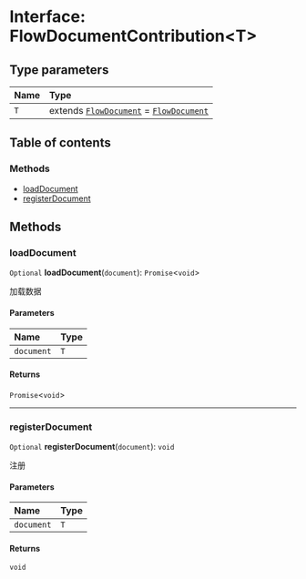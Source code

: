 # Interface: FlowDocumentContribution\<T>

## Type parameters

| Name | Type |
| :------ | :------ |
| `T` | extends [`FlowDocument`](/auto-docs/fixed-layout-editor/classes/FlowDocument.md) = [`FlowDocument`](/auto-docs/fixed-layout-editor/classes/FlowDocument.md) |

## Table of contents

### Methods

* [loadDocument](/auto-docs/fixed-layout-editor/interfaces/FlowDocumentContribution.md#loaddocument)
* [registerDocument](/auto-docs/fixed-layout-editor/interfaces/FlowDocumentContribution.md#registerdocument)

## Methods

### loadDocument

`Optional` **loadDocument**(`document`): `Promise`<`void`>

加载数据

#### Parameters

| Name | Type |
| :------ | :------ |
| `document` | `T` |

#### Returns

`Promise`<`void`>

***

### registerDocument

`Optional` **registerDocument**(`document`): `void`

注册

#### Parameters

| Name | Type |
| :------ | :------ |
| `document` | `T` |

#### Returns

`void`
